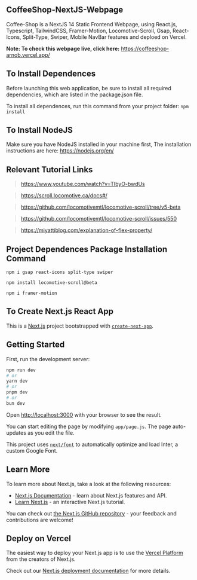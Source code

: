 
## CoffeeShop-NextJS-Webpage

Coffee-Shop is a NextJS 14 Static Frontend Webpage, using React.js, Typescript, TailwindCSS, Framer-Motion, Locomotive-Scroll, Gsap, React-Icons, Split-Type, Swiper, Mobile NavBar features and deploed on Vercel.

**Note: To check this webpage live, click here:** https://coffeeshop-arnob.vercel.app/

## To Install Dependences

Before launching this web application, be sure to install all required dependencies, which are listed in the package.json file.

To install all dependences, run this command from your project folder: `npm install`

## To Install NodeJS

Make sure you have NodeJS installed in your machine first, The installation instructions are here: https://nodejs.org/en/

## Relevant Tutorial Links

> https://www.youtube.com/watch?v=TIbyO-bwdUs

> https://scroll.locomotive.ca/docs#/

> https://github.com/locomotivemtl/locomotive-scroll/tree/v5-beta

> https://github.com/locomotivemtl/locomotive-scroll/issues/550

> https://miyattiblog.com/explanation-of-flex-property/

## Project Dependences Package Installation Command

```
npm i gsap react-icons split-type swiper

npm install locomotive-scroll@beta

npm i framer-motion
```

## To Create Next.js React App

This is a [Next.js](https://nextjs.org/) project bootstrapped with [`create-next-app`](https://github.com/vercel/next.js/tree/canary/packages/create-next-app).

## Getting Started

First, run the development server:

```bash
npm run dev
# or
yarn dev
# or
pnpm dev
# or
bun dev
```

Open [http://localhost:3000](http://localhost:3000) with your browser to see the result.

You can start editing the page by modifying `app/page.js`. The page auto-updates as you edit the file.

This project uses [`next/font`](https://nextjs.org/docs/basic-features/font-optimization) to automatically optimize and load Inter, a custom Google Font.

## Learn More

To learn more about Next.js, take a look at the following resources:

- [Next.js Documentation](https://nextjs.org/docs) - learn about Next.js features and API.
- [Learn Next.js](https://nextjs.org/learn) - an interactive Next.js tutorial.

You can check out [the Next.js GitHub repository](https://github.com/vercel/next.js/) - your feedback and contributions are welcome!

## Deploy on Vercel

The easiest way to deploy your Next.js app is to use the [Vercel Platform](https://vercel.com/new?utm_medium=default-template&filter=next.js&utm_source=create-next-app&utm_campaign=create-next-app-readme) from the creators of Next.js.

Check out our [Next.js deployment documentation](https://nextjs.org/docs/deployment) for more details.


